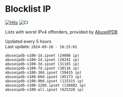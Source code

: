 # Blocklist IP

[![Hits](https://hits.seeyoufarm.com/api/count/incr/badge.svg?url=https%3A%2F%2Fgithub.com%2Fborestad%2Fblocklist-ip%2F&count_bg=%2379C83D&title_bg=%23555555&icon=&icon_color=%23E7E7E7&title=hits&edge_flat=false)](https://hits.seeyoufarm.com)  ![CI](https://img.shields.io/github/workflow/status/borestad/blocklist-ip/CI?style=flat-square)

Lists with worst IPv4 offenders, provided by [AbuseIPDB](https://www.abuseipdb.com/)

<!-- FOOTER-PLACEHOLDER -->
Updated every 5 hours<br>
Last update: `2024-09-10 - 10:25:01`
```
abuseipdb-s100-1d.ipset (24086 ip)
abuseipdb-s100-2d.ipset (28241 ip)
abuseipdb-s100-3d.ipset (31165 ip)
abuseipdb-s100-7d.ipset (38116 ip)
abuseipdb-s100-30d.ipset (59415 ip)
abuseipdb-s100-60d.ipset (85173 ip)
abuseipdb-s100-90d.ipset (115315 ip)
abuseipdb-s100-120d.ipset (136882 ip)
abuseipdb-s100-all.ipset (625328 ip)
```
